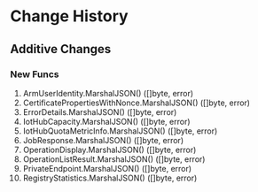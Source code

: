 # Change History

## Additive Changes

### New Funcs

1. ArmUserIdentity.MarshalJSON() ([]byte, error)
1. CertificatePropertiesWithNonce.MarshalJSON() ([]byte, error)
1. ErrorDetails.MarshalJSON() ([]byte, error)
1. IotHubCapacity.MarshalJSON() ([]byte, error)
1. IotHubQuotaMetricInfo.MarshalJSON() ([]byte, error)
1. JobResponse.MarshalJSON() ([]byte, error)
1. OperationDisplay.MarshalJSON() ([]byte, error)
1. OperationListResult.MarshalJSON() ([]byte, error)
1. PrivateEndpoint.MarshalJSON() ([]byte, error)
1. RegistryStatistics.MarshalJSON() ([]byte, error)
